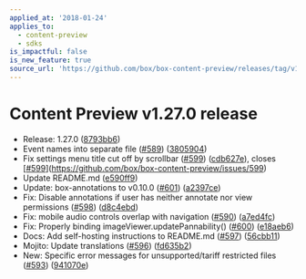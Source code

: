 ```yaml
---
applied_at: '2018-01-24'
applies_to:
  - content-preview
  - sdks
is_impactful: false
is_new_feature: true
source_url: 'https://github.com/box/box-content-preview/releases/tag/v1.27.0'
---
```


# Content Preview v1.27.0 release


* Release: 1.27.0 ([8793bb6](https://github.com/box/box-content-preview/commit[8793bb6](https://github.com/box/box-content-preview/commit/8793bb6)))
* Event names into separate file ([#589](https://github.com/box/box-content-preview/pull/589)) ([3805904](https://github.com/box/box-content-preview/commit[3805904](https://github.com/box/box-content-preview/commit/3805904)))
* Fix settings menu title cut off by scrollbar ([#599](https://github.com/box/box-content-preview/pull/599)) ([cdb627e](https://github.com/box/box-content-preview/commit[cdb627e](https://github.com/box/box-content-preview/commit/cdb627e))), closes [[#599](https://github.com/box/box-content-preview/pull/599)](https://github.com/box/box-content-preview/issues/599)
* Update README.md ([e590ff9](https://github.com/box/box-content-preview/commit[e590ff9](https://github.com/box/box-content-preview/commit/e590ff9)))
* Update: box-annotations to v0.10.0 ([#601](https://github.com/box/box-content-preview/pull/601)) ([a2397ce](https://github.com/box/box-content-preview/commit[a2397ce](https://github.com/box/box-content-preview/commit/a2397ce)))
* Fix: Disable annotations if user has neither annotate nor view permissions ([#598](https://github.com/box/box-content-preview/pull/598)) ([d8c4ebd](https://github.com/box/box-content-preview/commit[d8c4ebd](https://github.com/box/box-content-preview/commit/d8c4ebd)))
* Fix: mobile audio controls overlap with navigation ([#590](https://github.com/box/box-content-preview/pull/590)) ([a7ed4fc](https://github.com/box/box-content-preview/commit[a7ed4fc](https://github.com/box/box-content-preview/commit/a7ed4fc)))
* Fix: Properly binding imageViewer.updatePannability() ([#600](https://github.com/box/box-content-preview/pull/600)) ([e18aeb6](https://github.com/box/box-content-preview/commit[e18aeb6](https://github.com/box/box-content-preview/commit/e18aeb6)))
* Docs: Add self-hosting instructions to README.md ([#597](https://github.com/box/box-content-preview/pull/597)) ([56cbb11](https://github.com/box/box-content-preview/commit[56cbb11](https://github.com/box/box-content-preview/commit/56cbb11)))
* Mojito: Update translations ([#596](https://github.com/box/box-content-preview/pull/596)) ([fd635b2](https://github.com/box/box-content-preview/commit[fd635b2](https://github.com/box/box-content-preview/commit/fd635b2)))
* New: Specific error messages for unsupported/tariff restricted files ([#593](https://github.com/box/box-content-preview/pull/593)) ([941070e](https://github.com/box/box-content-preview/commit[941070e](https://github.com/box/box-content-preview/commit/941070e)))



